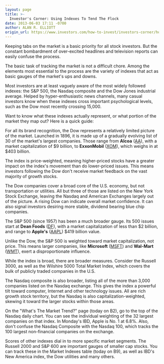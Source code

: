 ```yaml
---
layout: page
title: >-
  Investor's Corner: Using Indexes To Tend The Flock
date: 2013-06-03 17:11 -0700
author: ALAN R. ELLIOTT
origin_url: https://www.investors.com/how-to-invest/investors-corner/how-to-use-stock-indexes/
---
```


Keeping tabs on the market is a basic priority for all stock investors. But the constant bombardment of over-excited headlines and television reports can easily confuse the process.

The basic task of tracking the market is not a difficult chore. Among the elements most essential to the process are the variety of indexes that act as basic gauges of the market's ups and downs.

Most investors are at least vaguely aware of the most widely followed indexes: the S&P 500, the Nasdaq composite and the Dow Jones industrial average. Helped by hyper-enthusiastic news channels, many casual investors know when these indexes cross important psychological levels, such as the Dow most recently crossing 15,000.

Want to know what these indexes actually represent, or what portion of the market they map out? Here is a quick guide:

For all its brand recognition, the Dow represents a relatively limited picture of the market. Launched in 1896, it is made up of a gradually evolving list of 30 of the market's largest companies. Those range from **Alcoa** ([AA](https://research.investors.com/quote.aspx?symbol=AA)), with a market capitalization of \$9 billion, to **ExxonMobil** ([XOM](https://research.investors.com/quote.aspx?symbol=XOM)), which weighs in at \$403 billion.

The index is price-weighted, meaning higher-priced stocks have a greater impact on the index's movement than do lower-priced issues. This means investors following the Dow don't receive market feedback on the vast majority of growth stocks.

The Dow companies cover a broad core of the U.S. economy, but not transportation or utilities. All but three of those are listed on the New York Stock Exchange, leaving the Nasdaq and American Exchanges largely out of the picture. A rising Dow can indicate overall market confidence. It can also signal investors desiring more stable, dividend bearing blue chip companies.

The S&P 500 (since 1957) has been a much broader gauge. Its 500 issues start at **Dean Foods** ([DF](https://research.investors.com/quote.aspx?symbol=DF)), with a market capitalization of less than \$2 billion, and range to **Apple's** ([AAPL](https://research.investors.com/quote.aspx?symbol=AAPL)) \$419 billion value.

Unlike the Dow, the S&P 500 is weighted toward market capitalization, not price. This means larger companies, like **Microsoft** ([MSFT](https://research.investors.com/quote.aspx?symbol=MSFT)) and **Wal-Mart** ([WMT](https://research.investors.com/quote.aspx?symbol=WMT)), exert a disproportionate influence.

While the index is broad, there are broader measures. Consider the Russell 3000, as well as the Wilshire 5000 Total Market Index, which covers the bulk of publicly traded companies in the U.S.

The Nasdaq composite is also broader, listing all of the more than 3,000 companies listed on the Nasdaq exchange. This gives the index a powerful tilt toward computer, Internet and other technology issues. All are rich growth stock territory, but the Nasdaq is also capitalization-weighted, skewing it toward the larger stocks within those areas.

On the "What's The Market Trend?" page (today on B2), go to the top of the Nasdaq daily chart. You can see the individual weighting of the 32 largest companies on that index. In Monday's IBD, Apple is No. 1 at 6.8%. Also, don't confuse the Nasdaq Composite with the Nasdaq 100, which tracks the 100 largest non-financial companies on the exchange.

Scores of other indexes dial in to more specific market segments. The Russell 2000 and S&P 600 are important gauges of smaller cap stocks. You can track these in the Market Indexes table (today on B9), as well as IBD's New America index, the Dow utilities and many others.
